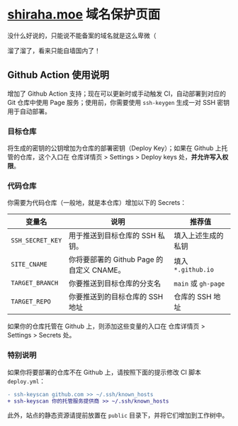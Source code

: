 # [shiraha.moe](https://shiraha.moe/) 域名保护页面

没什么好说的，只能说不能备案的域名就是这么卑微（

溜了溜了，看来只能自墙国内了！

## Github Action 使用说明

增加了 Github Action 支持；现在可以更新时或手动触发 CI，自动部署到对应的 Git 仓库中使用 Page 服务；使用前，你需要使用 `ssh-keygen` 生成一对 SSH 密钥用于自动部署。

### 目标仓库

将生成的密钥的公钥增加为仓库的部署密钥（Deploy Key）；如果在 Github 上托管的仓库，这个入口在 仓库详情页 > Settings > Deploy keys 处，**并允许写入权限**。

### 代码仓库

你需要为代码仓库（一般地，就是本仓库）增加以下的 Secrets：

| 变量名           | 说明                                      | 推荐值              |
| ---------------- | ----------------------------------------- | ------------------- |
| `SSH_SECRET_KEY` | 用于推送到目标仓库的 SSH 私钥。           | 填入上述生成的私钥  |
| `SITE_CNAME`     | 你将要部署的 Github Page 的自定义 CNAME。 | 填入 `*.github.io`  |
| `TARGET_BRANCH`  | 你要推送到目标仓库的分支名                | `main` 或 `gh-page` |
| `TARGET_REPO`    | 你要推送到的目标仓库的 SSH 地址           | 仓库的 SSH 地址     |

如果你的仓库托管在 Github 上，则添加这些变量的入口在 仓库详情页 > Settings > Secrets 处。

### 特别说明

如果你将要部署的仓库不在 Github 上，请按照下面的提示修改 CI 脚本 `deploy.yml`：

```diff
- ssh-keyscan github.com >> ~/.ssh/known_hosts
+ ssh-keyscan 你的托管服务提供商 >> ~/.ssh/known_hosts
```

此外，站点的静态资源请提前放置在 `public` 目录下，并将它们增加到工作树中。